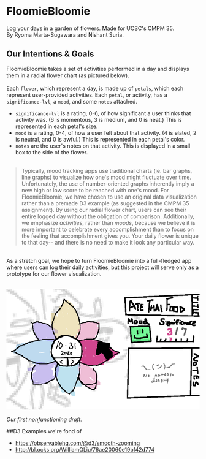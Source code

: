 # FloomieBloomie
Log your days in a garden of flowers. Made for UCSC's CMPM 35.<br>
By Ryoma Marta-Sugawara and Nishant Suria. 

## Our Intentions & Goals

FloomieBloomie takes a set of activities performed in a day and displays them in a radial flower chart (as pictured below).<br><br>
Each `flower`, which represent a day, is made up of `petals`, which each represent user-provided activities. Each `petal`, or activity, has a `significance-lvl`, a `mood`, and some `notes` attached.<br>
- `significance-lvl` is a rating, 0-6, of how significant a user thinks that activity was. (6 is momentous, 3 is medium, and 0 is neat.) This is represented in each petal's size.
- `mood` is a rating, 0-4, of how a user felt about that activity. (4 is elated, 2 is neutral, and 0 is awful.) This is represented in each petal's color.
- `notes` are the user's notes on that activity. This is displayed in a small box to the side of the flower.<br><br>
>Typically, mood tracking apps use traditional charts (ie. bar graphs, line graphs) to visualize how one's mood might fluctuate over time. Unfortunately, the use of number-oriented graphs inherently imply a new high or low score to be reached with one's mood. For FloomieBloomie, we have chosen to use an original data visualization rather than a premade D3 example (as suggested in the CMPM 35 assignment). 
>By using our radial flower chart, users can see their entire logged day without the obligation of comparison. Additionally, we emphasize _activities_, rather than _moods_, because we believe it is more important to celebrate every accomplishment than to focus on the feeling that accomplishment gives you. Your daily flower is unique to that day-- and there is no need to make it look any particular way.
<br>
As a stretch goal, we hope to turn FloomieBloomie into a full-fledged app where users can log their daily activities, but this project will serve only as a prototype for our flower visualization.
<br>
<br>

![FloomieBloomie Draft 1](https://github.com/ryomams/FloomieBloomie/blob/main/Draft2.PNG?raw=true)

_Our first nonfunctioning draft._

##D3 Examples we're fond of
- https://observablehq.com/@d3/smooth-zooming
- http://bl.ocks.org/WilliamQLiu/76ae20060e19bf42d774